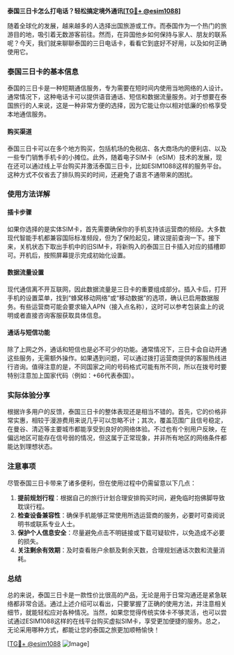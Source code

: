 **泰国三日卡怎么打电话？轻松搞定境外通讯[[TG💪+ @esim1088](https://t.me/s/esim1088)]**

随着全球化的发展，越来越多的人选择出国旅游或工作。而泰国作为一个热门的旅游目的地，吸引着无数游客前往。然而，在异国他乡如何保持与家人、朋友的联系呢？今天，我们就来聊聊泰国的三日电话卡，看看它到底好不好用，以及如何正确使用它。

### 泰国三日卡的基本信息

泰国的三日卡是一种短期通信服务，专为需要在短时间内使用当地网络的人设计。通常情况下，这种电话卡可以提供语音通话、短信和数据流量服务。对于想要在泰国旅行的人来说，这是一种非常方便的选择，因为它能让你以相对低廉的价格享受本地通信服务。

#### 购买渠道

泰国三日卡可以在多个地方购买，包括机场的免税店、各大商场内的便利店、以及一些专门销售手机卡的小摊位。此外，随着电子SIM卡（eSIM）技术的发展，现在还可以通过线上平台购买并激活泰国三日卡，比如ESIM1088这样的服务平台。这种方式不仅省去了排队购买的时间，还避免了语言不通带来的困扰。

### 使用方法详解

#### 插卡步骤

如果你选择的是实体SIM卡，首先需要确保你的手机支持该运营商的频段。大多数现代智能手机都兼容国际标准频段，但为了保险起见，建议提前查询一下。接下来，关机状态下取出手机中的旧SIM卡，将新购入的泰国三日卡插入对应的插槽即可。开机后，按照屏幕提示完成初始化设置。

#### 数据流量设置

现代通信离不开互联网，因此数据流量是三日卡的重要组成部分。插入卡后，打开手机的设置菜单，找到“蜂窝移动网络”或“移动数据”的选项，确认已启用数据服务。有些运营商可能会要求输入APN（接入点名称），这时可以参考包装盒上的说明或者直接咨询客服获取具体信息。

#### 通话与短信功能

除了上网之外，通话和短信也是必不可少的功能。通常情况下，三日卡会自动开通这些服务，无需额外操作。如果遇到问题，可以通过拨打运营商提供的客服热线进行咨询。值得注意的是，不同国家之间的号码格式可能有所不同，所以在拨号时要特别注意加上国家代码（例如：+66代表泰国）。

### 实际体验分享

根据许多用户的反馈，泰国三日卡的整体表现还是相当不错的。首先，它的价格非常实惠，相较于漫游费用来说几乎可以忽略不计；其次，覆盖范围广且信号稳定，在曼谷、清迈等主要城市都能享受到良好的网络体验。不过也有个别用户反映，在偏远地区可能存在信号弱的情况，但这属于正常现象，并非所有地区的网络条件都能达到理想状态。

### 注意事项

尽管泰国三日卡带来了诸多便利，但在使用过程中仍需留意以下几点：

1. **提前规划行程**：根据自己的旅行计划合理安排购买时间，避免临时抱佛脚导致耽误行程。
2. **检查设备兼容性**：确保手机能够正常使用所选运营商的服务，必要时可查阅说明书或联系专业人士。
3. **保护个人信息安全**：尽量避免点击不明链接或下载可疑软件，以免造成不必要的损失。
4. **关注剩余有效期**：及时查看账户余额及剩余天数，合理规划通话次数和流量消耗。

### 总结

总的来说，泰国三日卡是一款性价比很高的产品，无论是用于日常沟通还是紧急联络都非常合适。通过上述介绍可以看出，只要掌握了正确的使用方法，并注意相关细节，就能轻松应对各种情况。当然，如果您觉得传统实体卡不够灵活，也可以尝试通过ESIM1088这样的在线平台购买虚拟SIM卡，享受更加便捷的服务。总之，无论采用哪种方式，都能让您的泰国之旅更加顺畅愉快！

[[TG💪+ @esim1088](https://t.me/s/esim1088) ![Image](https://i.postimg.cc/4NQfJmqS/Snipaste-2025-05-13-00-14-12.png)]